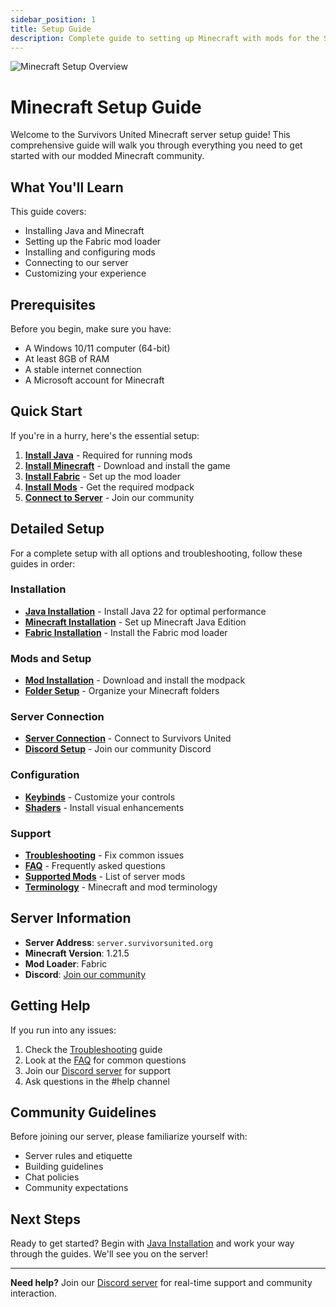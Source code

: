 ```yaml
---
sidebar_position: 1
title: Setup Guide
description: Complete guide to setting up Minecraft with mods for the Survivors United server
---
```


![Minecraft Setup Overview](/img/minecraft/minecraft-setup-overview.png)

# Minecraft Setup Guide

Welcome to the Survivors United Minecraft server setup guide! This comprehensive guide will walk you through everything you need to get started with our modded Minecraft community.

## What You'll Learn

This guide covers:
- Installing Java and Minecraft
- Setting up the Fabric mod loader
- Installing and configuring mods
- Connecting to our server
- Customizing your experience

## Prerequisites

Before you begin, make sure you have:
- A Windows 10/11 computer (64-bit)
- At least 8GB of RAM
- A stable internet connection
- A Microsoft account for Minecraft

## Quick Start

If you're in a hurry, here's the essential setup:

1. **[Install Java](/docs/minecraft/installation/java)** - Required for running mods
2. **[Install Minecraft](/docs/minecraft/installation/minecraft)** - Download and install the game
3. **[Install Fabric](/docs/minecraft/installation/fabric)** - Set up the mod loader
4. **[Install Mods](/docs/minecraft/mods/installation)** - Get the required modpack
5. **[Connect to Server](/docs/minecraft/server/connection)** - Join our community

## Detailed Setup

For a complete setup with all options and troubleshooting, follow these guides in order:

### Installation
- **[Java Installation](/docs/minecraft/installation/java)** - Install Java 22 for optimal performance
- **[Minecraft Installation](/docs/minecraft/installation/minecraft)** - Set up Minecraft Java Edition
- **[Fabric Installation](/docs/minecraft/installation/fabric)** - Install the Fabric mod loader

### Mods and Setup
- **[Mod Installation](/docs/minecraft/mods/installation)** - Download and install the modpack
- **[Folder Setup](/docs/minecraft/mods/folder-setup)** - Organize your Minecraft folders

### Server Connection
- **[Server Connection](/docs/minecraft/server/connection)** - Connect to Survivors United
- **[Discord Setup](/docs/minecraft/server/discord)** - Join our community Discord

### Configuration
- **[Keybinds](/docs/minecraft/configuration/keybinds)** - Customize your controls
- **[Shaders](/docs/minecraft/configuration/shaders)** - Install visual enhancements

### Support
- **[Troubleshooting](/docs/minecraft/troubleshooting/errors)** - Fix common issues
- **[FAQ](/docs/minecraft/faq)** - Frequently asked questions
- **[Supported Mods](/docs/minecraft/supported-mods)** - List of server mods
- **[Terminology](/docs/minecraft/terminology)** - Minecraft and mod terminology

## Server Information

- **Server Address**: `server.survivorsunited.org`
- **Minecraft Version**: 1.21.5
- **Mod Loader**: Fabric
- **Discord**: [Join our community](https://discord.gg/survivorsunited)

## Getting Help

If you run into any issues:
1. Check the [Troubleshooting](/docs/minecraft/troubleshooting/errors) guide
2. Look at the [FAQ](/docs/minecraft/faq) for common questions
3. Join our [Discord server](/docs/minecraft/server/discord) for support
4. Ask questions in the #help channel

## Community Guidelines

Before joining our server, please familiarize yourself with:
- Server rules and etiquette
- Building guidelines
- Chat policies
- Community expectations

## Next Steps

Ready to get started? Begin with [Java Installation](/docs/minecraft/installation/java) and work your way through the guides. We'll see you on the server!

---

**Need help?** Join our [Discord server](https://discord.gg/survivorsunited) for real-time support and community interaction. 